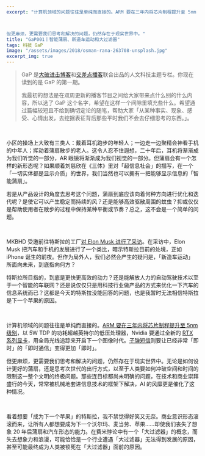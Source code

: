 ```yaml
---
excerpt: "计算机领域的问题往往是单纯而直接的。ARM 要在三年内将芯片制程提升至 5nm 级别，以 5W TDP 的功耗超越英特尔的低压处理器，Nvidia 要通过全新的 RTX 系列显卡，用全局光线追踪来开启下一个图像时代。子弹短信则要让已经非常「即时」的「即时通信」变得更加「即时」。



但更麻烦，更需要我们思考和解决的问题，仍然存在于现实世界中。"
title: "GaP001丨智能蒲扇、新造车运动和大过滤器"
tags: 科技 GaP
image: "/assets/images/2018/osman-rana-263708-unsplash.jpg"
excerpt_img: true
---
```


> GaP 是[大破进击博客](https://jesor.me/about)和[交差点播客](https://jiaocha.io/about)联合出品的人文科技主题专栏。你现在读到的是 GaP 的第一期。
>
> 我最初的想法是在双周更新的播客节目之间给大家带来点什么别的什么内容，所以选了 GaP 这个名字，希望在这样一个间隙里填充些什么。希望通过篇幅较短且不给到确切定论的随笔，帮助大家「从某种事实、现象、感受、心情出发，去挖掘表征背后那些平时我们不会去仔细思考的东西。」。

<br>

小区的操场上大致有三类人：戴着耳机跑步的年轻人；一边走一边聚精会神看手机的中年人；挥动着蒲扇散步的老人。这令人忍不住遐想，二十年后，耳机将渐渐成为我们听觉的一部分，AR 眼镜将渐渐成为我们视觉的一部分。但蒲扇会有一个怎样的新形态呢？如果顺着刘慈欣在《三体》里对「超信息社会」的描写，在一个「一切实体都是显示介质」的世界，我们当然也可以拥有一把能够显示信息的「智能蒲扇」。

若是从产品设计的角度去思考这个问题，蒲扇到底应该向着何种方向进行优化和迭代呢？是使它可以产生稳定而持续的风？还是能够高效驱散周围的蚊虫？抑或仅仅是帮助使用者在散步的过程中保持某种平衡或节奏？总之，这不会是一个简单的问题。

<br>

MKBHD 受邀前往特斯拉的工厂[对 Elon Musk 进行了采访](https://www.youtube.com/watch?v=MevKTPN4ozw)。在采访中，Elon Musk 把汽车和手机的发展进行了一个类比，暗示特斯拉目前的处境，正如 iPhone 诞生的前夜。但作为局外人，我们必然会产生的疑问是，「新造车运动」所面向未来，到底指向何方？

特斯拉所目指的，到底是更快更高效的动力？还是能解放人力的自动驾驶技术以至于一个智能的车联网？还是说仅仅只是用科技行业做产品的方式来优化一下汽车的信息系统而已？这都是今天的特斯拉没能回答的问题，也是我暂时无法相信特斯拉是下一个苹果的原因。

<br>

计算机领域的问题往往是单纯而直接的。[ARM 要在三年内将芯片制程提升至 5nm 级别](https://www.forbes.com/sites/jeanbaptiste/2018/08/22/how-arm-just-ruined-the-launch-of-qualcomms-windows-10-pcs/)，以 5W TDP 的功耗超越英特尔的低压处理器，Nvidia 要通过全新的 [RTX 系列显卡](https://www.theverge.com/2018/8/20/17758724/nvidia-geforce-rtx-2080-specs-pricing-release-date-features)，用全局光线追踪来开启下一个图像时代。[子弹短信](https://im.smartisan.com)则要让已经非常「即时」的「即时通信」变得更加「即时」。

但更麻烦，更需要我们思考和解决的问题，仍然存在于现实世界中。无论是如何设计更好的蒲扇，还是思考次世代的出行方式，以至于人类要如何冲破空间和时间的限制这一整个文明的终极问题。那些连目标都尚未明确的问题，在技术和商业崇拜盛行的今天，常常被机械地套进信息技术的框架下解决，AI 的风靡更是催化了这种情况。

<br>

看着想要「成为下一个苹果」的特斯拉，我不禁觉得好笑又无奈。商业意识形态滚滚而来，让所有人都想要成为下一个沃尔玛、麦当劳、苹果……却使我们丧失了想象 20 年后蒲扇和汽车形态的能力。在费米悖论中有一个「大过滤器」的概念，而失去想象力和浪漫，可能恰恰是一个行业遭遇「大过滤器」无法得到发展的原因，甚至可能最终成为人类被锁死在「大过滤器」面前的原因。
